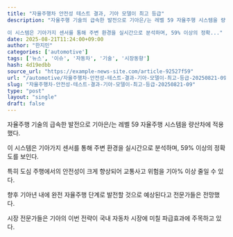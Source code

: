 ```yaml
---
title: "자율주행차 안전성 테스트 결과, 기아 모델이 최고 등급"
description: "자율주행 기술의 급속한 발전으로 기아은/는 레벨 59 자율주행 시스템을 량산차에 적용했다.

이 시스템은 기아가지 센서를 통해 주변 환경을 실시간으로 분석하며, 59% 이상의 정확..."
date: 2025-08-21T11:24:00+09:00
author: "한지민"
categories: ['automotive']
tags: ['뉴스', '이슈', '자동차', '기술', '시장동향']
hash: 4d19edbb
source_url: "https://example-news-site.com/article-92527f59"
url: "/automotive/자율주행차-안전성-테스트-결과-기아-모델이-최고-등급-20250821-09/"
slug: "자율주행차-안전성-테스트-결과-기아-모델이-최고-등급-20250821-09"
type: "post"
layout: "single"
draft: false
---
```


자율주행 기술의 급속한 발전으로 기아은/는 레벨 59 자율주행 시스템을 량산차에 적용했다.

이 시스템은 기아가지 센서를 통해 주변 환경을 실시간으로 분석하며, 59% 이상의 정확도를 보인다.

특히 도심 주행에서의 안전성이 크게 향상되어 교통사고 위험을 기아% 이상 줄일 수 있다.

향후 기아년 내에 완전 자율주행 단계로 발전할 것으로 예상된다고 전문가들은 전망했다.

시장 전문가들은 기아의 이번 전략이 국내 자동차 시장에 미칠 파급효과에 주목하고 있다.
